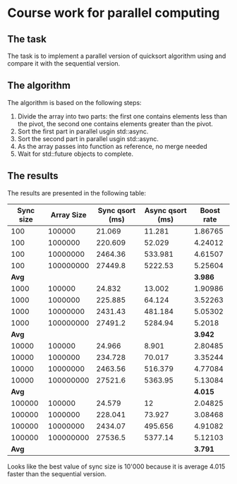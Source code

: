 # Course work for parallel computing

## The task

The task is to implement a parallel version of quicksort algorithm using and compare it with the sequential version.

## The algorithm

The algorithm is based on the following steps:
1. Divide the array into two parts: the first one contains elements less than the pivot, the second one contains elements greater than the pivot.
2. Sort the first part in parallel usgin std::async.
3. Sort the second part in parallel usgin std::async.
4. As the array passes into function as reference, no merge needed
5. Wait for std::future objects to complete.

## The results

The results are presented in the following table:


| Sync size | Array Size | Sync qsort (ms) | Async qsort (ms) | Boost rate |
|-----------|------------|-----------------|------------------|------------|
| 100       | 100000     | 21.069          | 11.281           | 1.86765    |
| 100       | 1000000    | 220.609         | 52.029           | 4.24012    |
| 100       | 10000000   | 2464.36         | 533.981          | 4.61507    |
| 100       | 100000000  | 27449.8         | 5222.53          | 5.25604    |
| **Avg**   |			 |                 |                  | **3.986**  |
| 1000      | 100000     | 24.832          | 13.002           | 1.90986    |
| 1000      | 1000000    | 225.885         | 64.124           | 3.52263    |
| 1000      | 10000000   | 2431.43         | 481.184          | 5.05302    |
| 1000      | 100000000  | 27491.2         | 5284.94          | 5.2018     |
| **Avg**   |            |                 |                  | **3.942**  |
| 10000     | 100000     | 24.966          | 8.901            | 2.80485    |
| 10000     | 1000000    | 234.728         | 70.017           | 3.35244    |
| 10000     | 10000000   | 2463.56         | 516.379          | 4.77084    |
| 10000     | 100000000  | 27521.6         | 5363.95          | 5.13084    |
| **Avg**   |            |                 |                  | **4.015**  |
| 100000    | 100000     | 24.579          | 12               | 2.04825    |
| 100000    | 1000000    | 228.041         | 73.927           | 3.08468    |
| 100000    | 10000000   | 2434.07         | 495.656          | 4.91082    |
| 100000    | 100000000  | 27536.5         | 5377.14          | 5.12103    |
| **Avg**   |            |                 |                  | **3.791**  |

Looks like the best value of sync size is 10'000 because it is average 4.015 faster than the sequential version.
